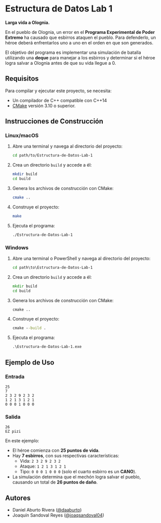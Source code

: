# Estructura de Datos Lab 1

**Larga vida a Olognia.**

En el pueblo de Olognia, un error en el **Programa Experimental de Poder Extremo** ha causado que esbirros ataquen el 
pueblo. Para defenderlo, un héroe deberá enfrentarlos uno a uno en el orden en que son generados.

El objetivo del programa es implementar una simulación de batalla utilizando una **deque** para manejar a los esbirros y determinar
si el héroe logra salvar a Olognia antes de que su vida llegue a 0.

## Requisitos

Para compilar y ejecutar este proyecto, se necesita:
- Un compilador de C++ compatible con C++14
- [CMake](https://cmake.org/) versión 3.10 o superior.

## Instrucciones de Construcción
### Linux/macOS

1. Abre una terminal y navega al directorio del proyecto:
   ```sh
   cd path/to/Estructura-de-Datos-Lab-1
   ```

2. Crea un directorio `build` y accede a él:
   ```sh
   mkdir build
   cd build
   ```

3. Genera los archivos de construcción con CMake:
   ```sh
   cmake ..
   ```

4. Construye el proyecto:
   ```sh
   make
   ```

5. Ejecuta el programa:
   ```sh
   ./Estructura-de-Datos-Lab-1
   ```

### Windows

1. Abre una terminal o PowerShell y navega al directorio del proyecto:
   ```cmd
   cd path\to\Estructura-de-Datos-Lab-1
   ```

2. Crea un directorio `build` y accede a él:
   ```cmd
   mkdir build
   cd build
   ```

3. Genera los archivos de construcción con CMake:
   ```cmd
   cmake ..
   ```

4. Construye el proyecto:
   ```cmd
   cmake --build .
   ```

5. Ejecuta el programa:
   ```cmd
   .\Estructura-de-Datos-Lab-1.exe
   ```

## **Ejemplo de Uso**

### Entrada
```
25
7
2 3 2 9 2 3 2
1 2 1 3 1 2 1
0 0 0 1 0 0 0
```

### Salida
```
26
EZ pizi
```

En este ejemplo:
- El héroe comienza con **25 puntos de vida**.
- Hay **7 esbirros**, con sus respectivas características:
    - Vida: `2 3 2 9 2 3 2`
    - Ataque: `1 2 1 3 1 2 1`
    - Tipo: `0 0 0 1 0 0 0` (solo el cuarto esbirro es un **CANO**).
- La simulación determina que el mechón logra salvar el pueblo, causando un total de **26 puntos de daño**.

## Autores
- Daniel Aburto Rivera ([@daaburto](https://github.com/daaburto))
- Joaquín Sandoval Reyes ([@joaqsandoval04](https://github.com/joaqsandoval04))